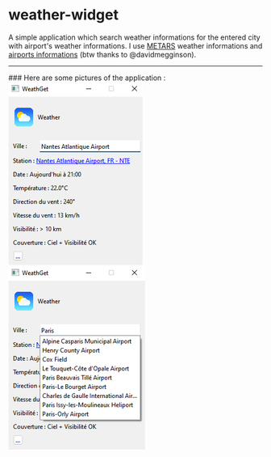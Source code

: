 # weather-widget
 A simple application which search weather informations for the entered city with airport's weather informations.
 I use [METARS](https://aviationweather-cprk.ncep.noaa.gov/adds/dataserver_current/current/metars.cache.csv) weather informations and [airports informations](https://github.com/davidmegginson/ourairports-data) (btw thanks to @davidmegginson).
<hr />
### Here are some pictures of the application : 
<img src="https://github.com/Mysterious-Developers/weather-widget/blob/main/image0.png">
<img src="https://github.com/Mysterious-Developers/weather-widget/blob/main/image1.png">

